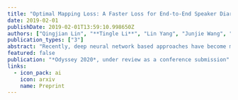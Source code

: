 ```yaml
---
title: "Optimal Mapping Loss: A Faster Loss for End-to-End Speaker Diarization"
date: 2019-02-01
publishDate: 2019-02-01T13:59:10.998650Z
authors: ["Qingjian Lin", "**Tingle Li**", "Lin Yang", "Junjie Wang", "Ming Li"]
publication_types: ["3"]
abstract: "Recently, deep neural network based approaches have become more and more popular among modules of speaker diarization such as voice activity detection, speaker embedding extraction and clustering. However, end-to-end speaker diarization training still remains as a challenging task, partly due to difficult loss design for the speaker-label ambiguity problem. The permutation-invariant training (PIT) loss could be a possible solution, but its time complexity is $$O(T\timesN\timesN!)$$, where T and N denote the duration and the number of speakers in audios. In this paper, we investigate improvement on the PIT loss and further propose a novel optimal mapping loss, which directly computes the best matches between the output speakers and the target speakers through the Hungarian algorithm. Our proposed loss successfully reduces the time complexity to $$O(T*N^2)$$ + $$O(N^3)$$, meanwhile keeping the same performance as PIT loss."
featured: false
publication: "*Odyssey 2020*, under review as a conference submission"
links:
  - icon_pack: ai
    icon: arxiv
    name: Preprint
---
```


